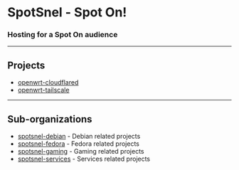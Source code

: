 # SpotSnel - Spot On!

### Hosting for a Spot On audience

---


## Projects

  * [openwrt-cloudflared](https://github.com/spotsnel/openwrt-cloudflared)
  * [openwrt-tailscale](https://github.com/spotsnel/openwrt-tailscale)

---


## Sub-organizations

  * [spotsnel-debian](https://github.com/spotsnel-debian) - Debian related projects
  * [spotsnel-fedora](https://github.com/spotsnel-fedora) - Fedora related projects
  * [spotsnel-gaming](https://github.com/spotsnel-gaming) - Gaming related projects
  * [spotsnel-services](https://github.com/spotsnel-services) - Services related projects
